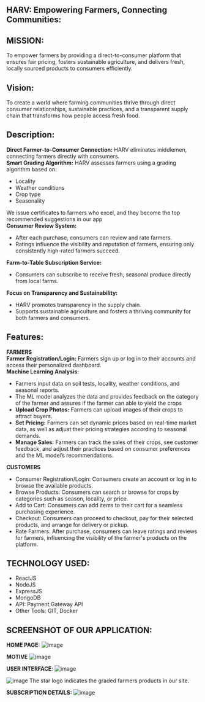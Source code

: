 ## HARV: Empowering Farmers, Connecting Communities:
## MISSION:
To empower farmers by providing a direct-to-consumer platform that ensures fair pricing, fosters sustainable agriculture, and delivers fresh, locally sourced products to consumers efficiently.
## Vision:
 To create a world where farming communities thrive through direct consumer relationships, sustainable practices, and a transparent supply chain that transforms how people access fresh food.
## Description:
<strong>Direct Farmer-to-Consumer Connection:</strong> HARV eliminates middlemen, connecting farmers directly with consumers.</br>
<strong>Smart Grading Algorithm:</strong> HARV assesses farmers using a grading algorithm based on:</br>
<ul>
  <li>Locality</li>
  <li>Weather conditions</li>
  <li>Crop type</li>
  <li>Seasonality</li>
</ul>
We issue certificates to farmers who excel, and they become the top recommended suggestions in our app</br>
<strong>Consumer Review System:</strong>
<ul>
  <li>After each purchase, consumers can review and rate farmers.</li>
  <li>Ratings influence the visibility and reputation of farmers, ensuring only consistently high-rated farmers succeed.</li>
</ul>
<strong>Farm-to-Table Subscription Service:</strong>
<ul>
  <li>Consumers can subscribe to receive fresh, seasonal produce directly from local farms.</li>
</ul>
<strong>Focus on Transparency and Sustainability:</strong>
<ul>
<li>HARV promotes transparency in the supply chain.</li>
<li>Supports sustainable agriculture and fosters a thriving community for both farmers and consumers.</li></ul>
</ul>

## Features:

<strong>FARMERS</strong></br>
<strong>Farmer Registration/Login:</strong> Farmers sign up or log in to their accounts and access their personalized dashboard.</br>
<strong>Machine Learning Analysis:</strong>
<ul>
 <li>Farmers input data on soil tests, locality, weather conditions, and seasonal reports.</li>
 <li>The ML model analyzes the data and provides feedback on the category of the farmer and assures if the farmer can able to yield the crops</li>
 <li><strong>Upload Crop Photos:</strong> Farmers can upload images of their crops to attract buyers.</li>
 <li><strong>Set Pricing:</strong> Farmers can set dynamic prices based on real-time market data, as well as adjust their pricing strategies according to seasonal demands.</li>
 <li><strong>Manage Sales:</strong> Farmers can track the sales of their crops, see customer feedback, and adjust their practices based on consumer preferences and the ML model’s recommendations.</li>
</ul>

<strong>CUSTOMERS</strong>
<ul>
 <li>Consumer Registration/Login: Consumers create an account or log in to browse the available products.</li>
 <li>Browse Products: Consumers can search or browse for crops by categories such as season, locality, or price.</li>
 <li>Add to Cart: Consumers can add items to their cart for a seamless purchasing experience.</li>
 <li>Checkout: Consumers can proceed to checkout, pay for their selected products, and arrange for delivery or pickup.</li>
 <li>Rate Farmers: After purchase, consumers can leave ratings and reviews for farmers, influencing the visibility of the farmer's products on the platform.</li>
</ul>

## TECHNOLOGY USED:
<ul>
 <li>ReactJS</li>
 <li>NodeJS</li>
 <li>ExpressJS</li>
 <li>MongoDB</li>
 <li>API:  Payment Gateway API</li>
 <li>Other Tools: GIT, Docker</li>
</ul>

## SCREENSHOT OF OUR APPLICATION:

<strong>HOME PAGE:</strong>
![image](https://github.com/user-attachments/assets/37e16267-a967-4569-ac59-f2cfdb597d0b)

<strong>MOTIVE</strong>
![image](https://github.com/user-attachments/assets/0f65d1c4-a40b-43cb-834f-ddb831530423)

<strong>USER INTERFACE</strong>:
![image](https://github.com/user-attachments/assets/321154ea-8f6f-4bfe-b416-fe47546554e0)

![image](https://github.com/user-attachments/assets/9aba4e9d-12e2-46dd-9c73-1b35405bf408)
The star logo indicates the graded farmers products in our site.

<strong>SUBSCRIPTION DETAILS:</strong>
![image](https://github.com/user-attachments/assets/788b3559-bd1e-4bf9-abc4-76a9b56443e3)















